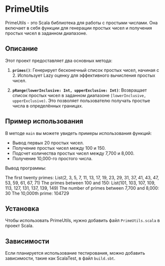 # PrimeUtils

PrimeUtils - это Scala библиотека для работы с простыми числами. Она включает в себя функции для генерации простых чисел и получения простых чисел в заданном диапазоне.

## Описание

Этот проект предоставляет два основных метода:

1. **`primes()`**: Генерирует бесконечный список простых чисел, начиная с 2. Использует Lazy оценку для эффективного вычисления простых чисел.
  
2. **`pRange(lowerInclusive: Int, upperExclusive: Int)`**: Возвращает список простых чисел в заданном диапазоне `[lowerInclusive, upperExclusive)`. Это позволяет пользователю получать простые числа в определённых границах.

## Пример использования

В методе `main` вы можете увидеть примеры использования функций:

- Вывод первых 20 простых чисел.
- Получение простых чисел между 100 и 150.
- Подсчет количества простых чисел между 7,700 и 8,000.
- Получение 10,000-го простого числа.

Вывод программы:

The first twenty primes:
List(2, 3, 5, 7, 11, 13, 17, 19, 23, 29, 31, 37, 41, 43, 47, 53, 59, 61, 67, 71)
The primes between 100 and 150:
List(101, 103, 107, 109, 113, 127, 131, 137, 139, 149)
The number of primes between 7,700 and 8,000:
30
The 10,000th prime:
104729


## Установка

Чтобы использовать PrimeUtils, нужно добавить файл `PrimeUtils.scala` в проект Scala.

## Зависимости

Если планируется использование тестирования, можно добавить зависимости, такие как ScalaTest, в файл `build.sbt`.
